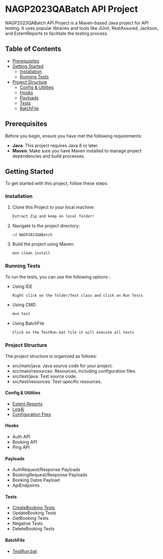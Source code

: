 # NAGP2023QABatch API Project

NAGP2023QABatch API Project is a Maven-based Java project for API testing. It uses popular libraries and tools like JUnit, RestAssured, Jackson, and ExtentReports to facilitate the testing process.

## Table of Contents

- [Prerequisites](#prerequisites)
- [Getting Started](#getting-started)
    - [Installation](#installation)
    - [Running Tests](#running-tests)
- [Project Structure](#project-structure)
  - [Config & Utilities](#config--utilities)
  - [Hooks](#hooks-)
  - [Payloads](#payloads-)
  - [Tests](#tests-)
  - [BatchFile](#batchfile-)


## Prerequisites

Before you begin, ensure you have met the following requirements:

- **Java**: This project requires Java 8 or later.
- **Maven**: Make sure you have Maven installed to manage project dependencies and build processes.

## Getting Started

To get started with this project, follow these steps:

### Installation

1. Clone this Project to your local machine:

   ```sh
   Extract Zip and keep on local folder!

2. Navigate to the project directory:
    ```sh 
   cd NAGP2023QABatch

3. Build the project using Maven:
   ```sh 
   mvn clean install

### Running Tests

To run the tests, you can use the following options :

- Using IDE
    ```sh
    Right click on the folder/Test class and click on Run Tests
- Using CMD
    ```sh
    mvn test
- Using BatchFile
    ```sh
    Click on the TestRun.bat file it will execute all tests

### Project Structure

The project structure is organized as follows:

- src/main/java: Java source code for your project.
- src/main/resources: Resources, including configuration files.
- src/test/java: Test source code.
- src/test/resources: Test-specific resources.

#### Config & Utilities

- [Extent Reports](/Reports)
- [Log4j](log-20230908.log)
- [Configuration Files](/src/main/resources)

#### Hooks ####

- Auth API
- Booking API
- Ping API

#### Payloads ####

- AuthRequest/Response Payloads
- BookingRequest/Response Payloads
- Booking Dates Payload
- ApiEndpoints

#### Tests ####

- [CreateBooking Tests](/src/test/java/APITests/CreateBookingTests.java)
- UpdateBooking Tests
- GetBooking Tests
- Negative Tests
- DeleteBooking Tests

#### BatchFile ####

- [TestRun.bat](/TestRun.bat)





